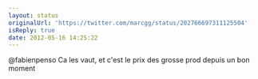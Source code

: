 ```yaml
---
layout: status
originalUrl: 'https://twitter.com/marcgg/status/202766697311125504'
isReply: true
date: 2012-05-16 14:25:22
---
```


@fabienpenso Ca les vaut, et c'est le prix des grosse prod depuis un bon moment
